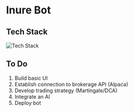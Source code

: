 # Inure Bot

## Tech Stack

![Tech Stack](https://go-skill-icons.vercel.app/api/icons?i=python)

## To Do

1. Build basic UI
2. Establish connection to brokerage API (Alpaca)
3. Develop trading strategy (Martingale/DCA)
4. Integrate an AI
5. Deploy bot
